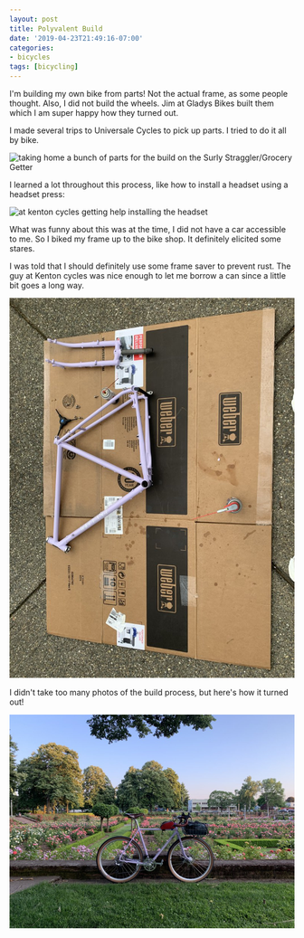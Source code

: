 ```yaml
---
layout: post
title: Polyvalent Build
date: '2019-04-23T21:49:16-07:00'
categories:
- bicycles
tags: [bicycling]
---
```


I'm building my own bike from parts! Not the actual frame, as some people
thought. Also, I did not build the wheels. Jim at Gladys Bikes built them which
I am super happy how they turned out.<!--more-->

I made several trips to Universale Cycles to pick up parts. I tried to do it all
by bike.

![taking home a bunch of parts for the build on the Surly Straggler/Grocery
Getter](/assets/polyvbuildparts.jpg)

I learned a lot throughout this process, like how to install a headset using a
headset press:

![at kenton cycles getting help installing the
headset](/assets/polyvbuildheadset.jpg)

What was funny about this was at the time, I did not have a car accessible to
me. So I biked my frame up to the bike shop. It definitely elicited some stares.

I was told that I should definitely use some frame saver to prevent rust. The
guy at Kenton cycles was nice enough to let me borrow a can since a little bit
goes a long way.

![frame savin' my new polyvalent frame](/assets/polyvbuildframesaver.jpg)

I didn't take too many photos of the build process, but here's how it turned
out!

![final build of the lilac polyvalent](/assets/polyvbuildfinal.jpg)
